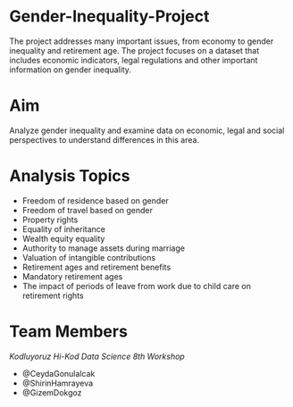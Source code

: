 # Gender-Inequality-Project
The project addresses many important issues, from economy to gender inequality and retirement age. The project focuses on a dataset that includes economic indicators, legal regulations and other important information on gender inequality.

# Aim
Analyze gender inequality and examine data on economic, legal and social perspectives to understand differences in this area.

# Analysis Topics
* Freedom of residence based on gender
* Freedom of travel based on gender
* Property rights
* Equality of inheritance
* Wealth equity equality
* Authority to manage assets during marriage
* Valuation of intangible contributions
* Retirement ages and retirement benefits
* Mandatory retirement ages
* The impact of periods of leave from work due to child care on retirement rights

# Team Members 
*Kodluyoruz Hi-Kod Data Science 8th Workshop*
- @CeydaGonulalcak
- @ShirinHamrayeva
- @GizemDokgoz
